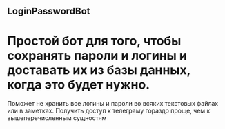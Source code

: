 ## LoginPasswordBot

# Простой бот для того, чтобы сохранять пароли и логины и доставать их из базы данных, когда это будет нужно.

Поможет не хранить все логины и пароли во всяких текстовых файлах или в заметках. Получить доступ к телеграму гораздо проще, чем к вышеперечисленным сущностям
